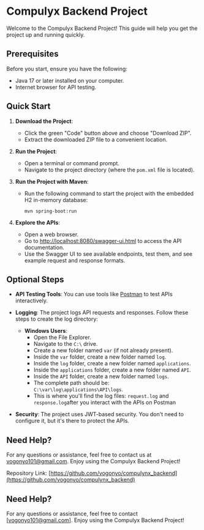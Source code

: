 # Compulyx Backend Project

Welcome to the Compulyx Backend Project! This guide will help you get the project up and running quickly.

## Prerequisites

Before you start, ensure you have the following:

- Java 17 or later installed on your computer.
- Internet browser for API testing.

## Quick Start

1. **Download the Project**:
   - Click the green "Code" button above and choose "Download ZIP".
   - Extract the downloaded ZIP file to a convenient location.

2. **Run the Project**:
   - Open a terminal or command prompt.
   - Navigate to the project directory (where the `pom.xml` file is located).

3. **Run the Project with Maven**:
   - Run the following command to start the project with the embedded H2 in-memory database:
     ```
     mvn spring-boot:run
     ```

4. **Explore the APIs**:
   - Open a web browser.
   - Go to [http://localhost:8080/swagger-ui.html](http://localhost:8080/swagger-ui.html) to access the API documentation.
   - Use the Swagger UI to see available endpoints, test them, and see example request and response formats.

## Optional Steps

- **API Testing Tools**: You can use tools like [Postman](https://www.postman.com/downloads/) to test APIs interactively.

- **Logging**: The project logs API requests and responses. Follow these steps to create the log directory:

   - **Windows Users**:
      - Open the File Explorer.
      - Navigate to the `C:\` drive.
      - Create a new folder named `var` (if not already present).
      - Inside the `var` folder, create a new folder named `log`.
      - Inside the `log` folder, create a new folder named `applications`.
      - Inside the `applications` folder, create a new folder named `API`.
      - Inside the `API` folder, create a new folder named `logs`.
      - The complete path should be: `C:\var\log\applications\API\logs`.
      - This is where you'll find the log files: `request.log` and `response.log`after you interact with the APIs on Postman

- **Security**: The project uses JWT-based security. You don't need to configure it, but it's there to protect the APIs.

## Need Help?

For any questions or assistance, feel free to contact us at vogonyo101@gmail.com. Enjoy using the Compulyx Backend Project!

Repository Link: [https://github.com/vogonyo/compulynx_backend](https://github.com/vogonyo/compulynx_backend)

## Need Help?

For any questions or assistance, feel free to contact [vogonyo101@gmail.com]. Enjoy using the Compulyx Backend Project!

